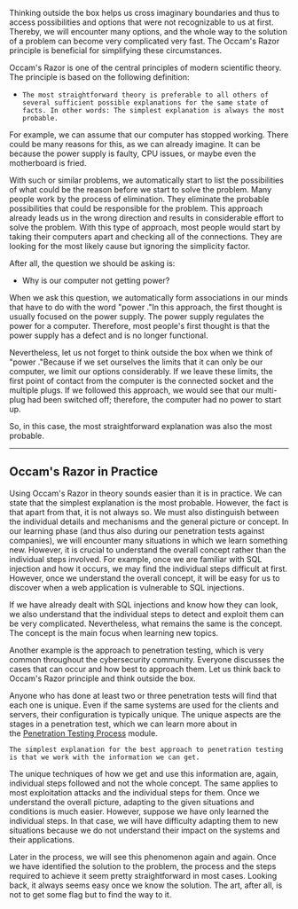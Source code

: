 Thinking outside the box helps us cross imaginary boundaries and thus to access possibilities and options that were not recognizable to us at first. Thereby, we will encounter many options, and the whole way to the solution of a problem can become very complicated very fast. The Occam's Razor principle is beneficial for simplifying these circumstances.

Occam's Razor is one of the central principles of modern scientific theory. The principle is based on the following definition:

- `The most straightforward theory is preferable to all others of several sufficient possible explanations for the same state of facts. In other words: The simplest explanation is always the most probable.`

For example, we can assume that our computer has stopped working. There could be many reasons for this, as we can already imagine. It can be because the power supply is faulty, CPU issues, or maybe even the motherboard is fried.

With such or similar problems, we automatically start to list the possibilities of what could be the reason before we start to solve the problem. Many people work by the process of elimination. They eliminate the probable possibilities that could be responsible for the problem. This approach already leads us in the wrong direction and results in considerable effort to solve the problem. With this type of approach, most people would start by taking their computers apart and checking all of the connections. They are looking for the most likely cause but ignoring the simplicity factor.

After all, the question we should be asking is:

- Why is our computer not getting power?

When we ask this question, we automatically form associations in our minds that have to do with the word "power ."In this approach, the first thought is usually focused on the power supply. The power supply regulates the power for a computer. Therefore, most people's first thought is that the power supply has a defect and is no longer functional.

Nevertheless, let us not forget to think outside the box when we think of "power ."Because if we set ourselves the limits that it can only be our computer, we limit our options considerably. If we leave these limits, the first point of contact from the computer is the connected socket and the multiple plugs. If we followed this approach, we would see that our multi-plug had been switched off; therefore, the computer had no power to start up.

So, in this case, the most straightforward explanation was also the most probable.

---

## Occam's Razor in Practice

Using Occam's Razor in theory sounds easier than it is in practice. We can state that the simplest explanation is the most probable. However, the fact is that apart from that, it is not always so. We must also distinguish between the individual details and mechanisms and the general picture or concept. In our learning phase (and thus also during our penetration tests against companies), we will encounter many situations in which we learn something new. However, it is crucial to understand the overall concept rather than the individual steps involved. For example, once we are familiar with SQL injection and how it occurs, we may find the individual steps difficult at first. However, once we understand the overall concept, it will be easy for us to discover when a web application is vulnerable to SQL injections.

If we have already dealt with SQL injections and know how they can look, we also understand that the individual steps to detect and exploit them can be very complicated. Nevertheless, what remains the same is the concept. The concept is the main focus when learning new topics.

Another example is the approach to penetration testing, which is very common throughout the cybersecurity community. Everyone discusses the cases that can occur and how best to approach them. Let us think back to Occam's Razor principle and think outside the box.

Anyone who has done at least two or three penetration tests will find that each one is unique. Even if the same systems are used for the clients and servers, their configuration is typically unique. The unique aspects are the stages in a penetration test, which we can learn more about in the [Penetration Testing Process](https://academy.hackthebox.com/module/details/90) module.

`The simplest explanation for the best approach to penetration testing is that we work with the information we can get.`

The unique techniques of how we get and use this information are, again, individual steps followed and not the whole concept. The same applies to most exploitation attacks and the individual steps for them. Once we understand the overall picture, adapting to the given situations and conditions is much easier. However, suppose we have only learned the individual steps. In that case, we will have difficulty adapting them to new situations because we do not understand their impact on the systems and their applications.

Later in the process, we will see this phenomenon again and again. Once we have identified the solution to the problem, the process and the steps required to achieve it seem pretty straightforward in most cases. Looking back, it always seems easy once we know the solution. The art, after all, is not to get some flag but to find the way to it.